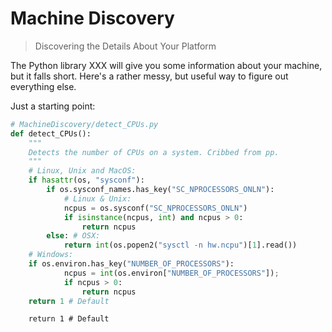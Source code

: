 Machine Discovery
=================

> Discovering the Details About Your Platform

The Python library XXX will give you some information about your
machine, but it falls short. Here's a rather messy, but useful way to
figure out everything else.

Just a starting point:

```python
# MachineDiscovery/detect_CPUs.py
def detect_CPUs():
    """
    Detects the number of CPUs on a system. Cribbed from pp.
    """
    # Linux, Unix and MacOS:
    if hasattr(os, "sysconf"):
        if os.sysconf_names.has_key("SC_NPROCESSORS_ONLN"):
            # Linux & Unix:
            ncpus = os.sysconf("SC_NPROCESSORS_ONLN")
            if isinstance(ncpus, int) and ncpus > 0:
                return ncpus
        else: # OSX:
            return int(os.popen2("sysctl -n hw.ncpu")[1].read())
    # Windows:
    if os.environ.has_key("NUMBER_OF_PROCESSORS"):
            ncpus = int(os.environ["NUMBER_OF_PROCESSORS"]);
            if ncpus > 0:
                return ncpus
    return 1 # Default
```

        return 1 # Default
